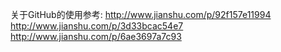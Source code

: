 关于GitHub的使用参考:
http://www.jianshu.com/p/92f157e11994
http://www.jianshu.com/p/3d33bcac54e7
http://www.jianshu.com/p/6ae3697a7c93
